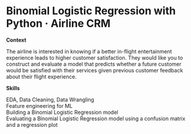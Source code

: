# Binomial Logistic Regression with Python · Airline CRM

**Context**

The airline is interested in knowing if a better in-flight entertainment experience leads to higher customer satisfaction. They would like you to construct and evaluate a model that predicts whether a future customer would be satisfied with their services given previous customer feedback about their flight experience.

**Skills**
  
EDA, Data Cleaning, Data Wrangling  
Feature engineering for ML  
Building a Binomial Logistic Regression model  
Evaluating a Binomial Logistic Regression model using a confusion matrix and a regression plot

